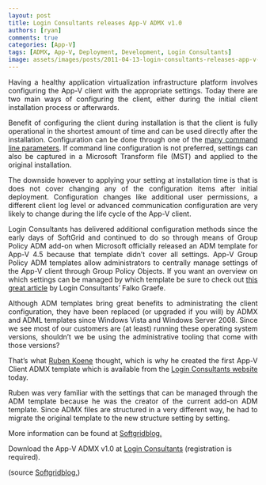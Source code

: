```yaml
---
layout: post
title: Login Consultants releases App-V ADMX v1.0
authors: [ryan]
comments: true
categories: [App-V]
tags: [ADMX, App-V, Deployment, Development, Login Consultants]
image: assets/images/posts/2011-04-13-login-consultants-releases-app-v-admx-v1-0/login-consultants-releases-app-v-admx-v10-feature-image.png
---
```

<p style="text-align: justify;">Having a healthy application virtualization infrastructure platform involves configuring the App-V client with the appropriate settings. Today there are two main ways of configuring the client, either during the initial client installation process or afterwards.</p>
<p style="text-align: justify;">Benefit of configuring the client during installation is that the client is fully operational in the shortest amount of time and can be used directly after the installation. Configuration can be done through one of the <a href="http://blog.stealthpuppy.com/deployment/app-v-faq-12-how-do-i-create-a-silent-installation-for-the-app-v-client/" target="_blank">many command line parameters</a>. If command line configuration is not preferred, settings can also be captured in a Microsoft Transform file (MST) and applied to the original installation.</p>
<p style="text-align: justify;">The downside however to applying your setting at installation time is that is does not cover changing any of the configuration items after initial deployment. Configuration changes like additional user permissions, a different client log level or advanced communication configuration are very likely to change during the life cycle of the App-V client.</p>
<p style="text-align: justify;">Login Consultants has delivered additional configuration methods since the early days of SoftGrid and continued to do so through means of Group Policy ADM add-on when Microsoft officially released an ADM template for App-V 4.5 because that template didn’t cover all settings. App-V Group Policy ADM templates allow administrators to centrally manage settings of the App-V client through Group Policy Objects. If you want an overview on which settings can be managed by which template be sure to check out <a href="http://kirxblog.wordpress.com/2010/06/16/various-adm-template-to-control-microsoft-application-virtualization-clients-by-group-policy-objects-gpos/" target="_blank">this great article</a> by Login Consultants’ Falko Graefe.</p>
<p style="text-align: justify;">Although ADM templates bring great benefits to administrating the client configuration, they have been replaced (or upgraded if you will) by ADMX and ADML templates since Windows Vista and Windows Server 2008. Since we see most of our customers are (at least) running these operating system versions, shouldn’t we be using the administrative tooling that come with those versions?</p>
<p style="text-align: justify;">That’s what <a href="http://www.linkedin.com/in/rubenkoene" target="_blank">Ruben Koene</a> thought, which is why he created the first App-V Client ADMX template which is available from the <a href="http://www.loginconsultants.com/index.php?option=com_docman&amp;Itemid=62" target="_blank">Login Consultants website</a> today.</p>
<p style="text-align: justify;">Ruben was very familiar with the settings that can be managed through the ADM template because he was the creator of the current add-on ADM template. Since ADMX files are structured in a very different way, he had to migrate the original template to the new structure setting by setting.</p>
<p style="text-align: justify;">More information can be found at <a title="Softgridblog" href="http://www.softgridblog.com/" target="_blank">Softgridblog.</a></p>
Download the App-V ADMX v1.0 at <a title="Login Consultants - Downloads - App-V ADMX v1.0" href="http://www.loginconsultants.com/index.php?option=com_docman&amp;task=doc_details&amp;gid=96&amp;Itemid=149" target="_blank">Login Consultants</a> (registration is required).
<p style="text-align: justify;">(source <a title="Softgridblog" href="http://www.softgridblog.com/" target="_blank">Softgridblog.</a>)</p>

